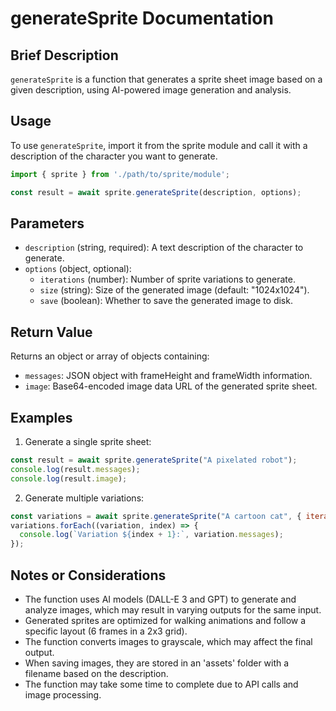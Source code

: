 # generateSprite Documentation

## Brief Description
`generateSprite` is a function that generates a sprite sheet image based on a given description, using AI-powered image generation and analysis.

## Usage
To use `generateSprite`, import it from the sprite module and call it with a description of the character you want to generate.

```javascript
import { sprite } from './path/to/sprite/module';

const result = await sprite.generateSprite(description, options);
```

## Parameters
- `description` (string, required): A text description of the character to generate.
- `options` (object, optional):
  - `iterations` (number): Number of sprite variations to generate.
  - `size` (string): Size of the generated image (default: "1024x1024").
  - `save` (boolean): Whether to save the generated image to disk.

## Return Value
Returns an object or array of objects containing:
- `messages`: JSON object with frameHeight and frameWidth information.
- `image`: Base64-encoded image data URL of the generated sprite sheet.

## Examples

1. Generate a single sprite sheet:
```javascript
const result = await sprite.generateSprite("A pixelated robot");
console.log(result.messages);
console.log(result.image);
```

2. Generate multiple variations:
```javascript
const variations = await sprite.generateSprite("A cartoon cat", { iterations: 3 });
variations.forEach((variation, index) => {
  console.log(`Variation ${index + 1}:`, variation.messages);
});
```

## Notes or Considerations
- The function uses AI models (DALL-E 3 and GPT) to generate and analyze images, which may result in varying outputs for the same input.
- Generated sprites are optimized for walking animations and follow a specific layout (6 frames in a 2x3 grid).
- The function converts images to grayscale, which may affect the final output.
- When saving images, they are stored in an 'assets' folder with a filename based on the description.
- The function may take some time to complete due to API calls and image processing.